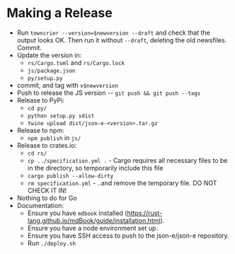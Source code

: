 # Making a Release

* Run `towncrier --version=$newversion --draft` and check that the output looks OK.  Then run it without `--draft`, deleting the old newsfiles.  Commit.
* Update the version in:
  * `rs/Cargo.toml` and `rs/Cargo.lock`
  * `js/package.json`
  * `py/setup.py`
* commit, and tag with `v$newversion`
* Push to release the JS version -- `git push && git push --tags`
* Release to PyPi:
  * `cd py/`
  * `python setup.py sdist`
  * `twine upload dist/json-e-<version>.tar.gz`
* Release to npm:
  * `npm publish` in `js/`
* Release to crates.io:
  * `cd rs/`
  * `cp ../specification.yml .` - Cargo requires all necessary files to be in the directory, so temporarily include this file
  * `cargo publish --allow-dirty`
  * `rm specification.yml` - ..and remove the temporary file.  DO NOT CHECK IT IN!
* Nothing to do for Go
* Documentation:
  * Ensure you have `mdbook` installed (https://rust-lang.github.io/mdBook/guide/installation.html).
  * Ensure you have a node environment set up.
  * Ensure you have SSH access to push to the json-e/json-e repository.
  * Run `./deploy.sh`
